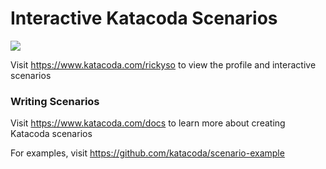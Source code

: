 # Interactive Katacoda Scenarios

[![](http://shields.katacoda.com/katacoda/rickyso/count.svg)](https://www.katacoda.com/rickyso "Get your profile on Katacoda.com")

Visit https://www.katacoda.com/rickyso to view the profile and interactive scenarios

### Writing Scenarios
Visit https://www.katacoda.com/docs to learn more about creating Katacoda scenarios

For examples, visit https://github.com/katacoda/scenario-example

